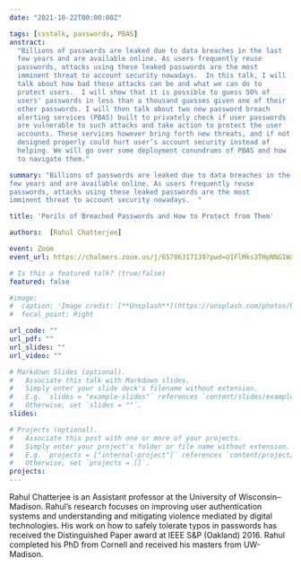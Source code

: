 ```yaml
---
date: "2021-10-22T00:00:00Z"

tags: [csstalk, passwords, PBAS]
anstract: 
  "Billions of passwords are leaked due to data breaches in the last
  few years and are available online. As users frequently reuse
  passwords, attacks using these leaked passwords are the most
  imminent threat to account security nowadays.  In this talk, I will
  talk about how bad these attacks can be and what we can do to
  protect users.  I will show that it is possible to guess 50% of
  users' passwords in less than a thousand guesses given one of their
  other passwords. I will then talk about two new password breach
  alerting services (PBAS) built to privately check if user passwords
  are vulnerable to such attacks and take action to protect the user
  accounts. These services however bring forth new threats, and if not
  designed properly could hurt user’s account security instead of
  helping. We will go over some deployment conundrums of PBAS and how
  to navigate them."

summary: "Billions of passwords are leaked due to data breaches in the last
few years and are available online. As users frequently reuse
passwords, attacks using these leaked passwords are the most
imminent threat to account security nowadays.  "

title: 'Perils of Breached Passwords and How to Protect from Them'

authors:  [Rahul Chatterjee]

event: Zoom
event_url: https://chalmers.zoom.us/j/65786317139?pwd=U1FlMks3THpNNG1WaFRJNkJxQXdBQT09

# Is this a featured talk? (true/false)
featured: false

#image:
#  caption: 'Image credit: [**Unsplash**](https://unsplash.com/photos/bzdhc5b3Bxs)'
#  focal_point: Right

url_code: ""
url_pdf: ""
url_slides: ""
url_video: ""

# Markdown Slides (optional).
#   Associate this talk with Markdown slides.
#   Simply enter your slide deck's filename without extension.
#   E.g. `slides = "example-slides"` references `content/slides/example-slides.md`.
#   Otherwise, set `slides = ""`.
slides:

# Projects (optional).
#   Associate this post with one or more of your projects.
#   Simply enter your project's folder or file name without extension.
#   E.g. `projects = ["internal-project"]` references `content/project/deep-learning/index.md`.
#   Otherwise, set `projects = []`.
projects:
---
```

Rahul Chatterjee is an Assistant professor at the University of
Wisconsin&ndash;Madison. Rahul’s research focuses on improving user
authentication systems and understanding and mitigating violence
mediated by digital technologies. His work on how to safely tolerate
typos in passwords has received the Distinguished Paper award at IEEE
S&P (Oakland) 2016.  Rahul completed his PhD from Cornell and received
his masters from UW-Madison.
